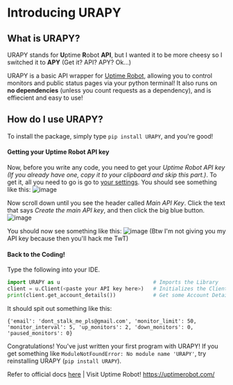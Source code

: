 # Introducing URAPY
## What is URAPY?

URAPY stands for **U**ptime **R**obot **API**, but I wanted it to be more cheesy so I switched it to **APY** (Get it? API? APY? Ok...)

URAPY is a basic API wrapper for [Uptime Robot](https://uptimerobot.com/), allowing you to control monitors and public status pages via your python terminal! It also runs on **no dependencies** (unless you count requests as a dependency), and is effiecient and easy to use!

## How do I use URAPY?
To install the package, simply type `pip install URAPY`, and you're good!

#### Getting your Uptime Robot API key
Now, before you write any code, you need to get your *Uptime Robot API key* *(If you already have one, copy it to your clipboard and skip this part.)*. To get it, all you need to go is go to [your settings](https://uptimerobot.com/dashboard.php#mySettings). You should see something like this:
![image](https://storage.googleapis.com/replit/images/1586984485972_47263dee2b4461a1714fa5fb6e8b14f8.png)

Now scroll down until you see the header called *Main API Key*. Click the text that says *Create the main API key*, and then click the big blue button.
![image](https://storage.googleapis.com/replit/images/1586990215066_b156298b39e5edef293825ad40d3dd3b.png)

You should now see something like this:
![image](https://storage.googleapis.com/replit/images/1586991754336_c55a1df9a6e5152afde96c6b67ed684c.png)
(Btw I'm not giving you my API key because then you'll hack me TwT)

#### Back to the Coding!
Type the following into your IDE.
```py
import URAPY as u                              # Imports the Library
client = u.Client(<paste your API key here>)   # Initializes the Client
print(client.get_account_details())            # Get some Account Details!
```
It should spit out something like this:
```
{'email': 'dont_stalk_me_pls@gmail.com', 'monitor_limit': 50, 'monitor_interval': 5, 'up_monitors': 2, 'down_monitors': 0, 'paused_monitors': 0}
```
Congratulations! You've just written your first program with URAPY! If you get something like `ModuleNotFoundError: No module name 'URAPY'`, try reinstalling URAPY (`pip install URAPY`).

Refer to official docs [here](https://urapy-docs.warhawk947.repl.co/) |
Visit Uptime Robot! https://uptimerobot.com/
